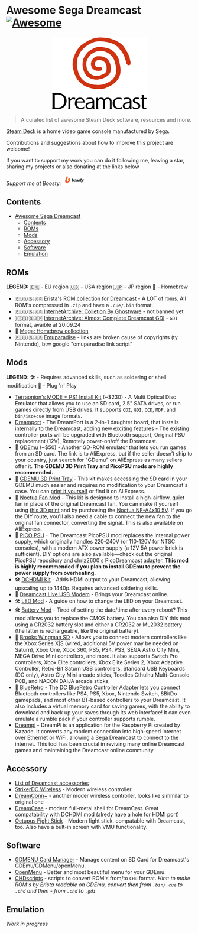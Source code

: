 # Awesome Sega Dreamcast [![Awesome](https://awesome.re/badge.svg)](https://awesome.re)
<h3 align="center">
  <a href="" target="_blank" rel="noopener noreferrer">
    <img src="https://raw.githubusercontent.com/faust13/awesome-sega-dreamcast/main/assets/images/dreamcast-logo.svg" width="256" alt="Logo"/><br/>
  </a>
</h3>

> A curated list of awesome Steam Deck software, resources and more.  

[Steam Deck](https://en.wikipedia.org/wiki/Dreamcast) is a home video game console manufactured by Sega.

Contributions and suggestions about how to improve this project are welcome!  

If you want to support my work you can do it following me, leaving a star, sharing my projects or also donating at the links below 

*Support me at Boosty:*
<a href="https://boosty.to/f4ust" target="_blank" rel="noopener noreferrer">
  <img src="https://raw.githubusercontent.com/faust13/awesome-sega-dreamcast/main/assets/images/boosty-logo.svg" alt="boosty" width="64px" />
</a>

## Contents
- [Awesome Sega Dreamcast ](#awesome-sega-dreamcast-)
  - [Contents](#contents)
  - [ROMs](#roms)
  - [Mods](#mods)
  - [Accessory](#accessory)
  - [Software](#software)
  - [Emulation](#emulation)

## ROMs

**LEGEND:**
🇪🇺 - EU region
🇺🇸 - USA region
🇯🇵 - JP region
🍺 - Homebrew


- 🇪🇺🇺🇸🇯🇵 [Erista's ROM collection for Dreamcast](https://myrient.erista.me/files/Redump/Sega%20-%20Dreamcast/) - A LOT of roms. All ROM's compressed in `.zip` and have a `.cue/.bin` format.
- 🇪🇺🇺🇸🇯🇵 [InternetArchive: Colletion By Ghostware](https://archive.org/download/DreamcastCollectionByGhostwareMulti-region) - not banned yet
- 🇪🇺🇺🇸🇯🇵 [InternetArchive: Almost Complete Dreamcast GDI](https://archive.org/download/almstcmpltdrmcst) - `GDI` format, avaible at 20.09.24
- 🍺 [Mega: Homebrew collection](https://mega.nz/folder/q7oxzDga#JfJulP8EX1-poB0nkgy2ZA)
- 🇪🇺🇺🇸🇯🇵 [Emuparadise](https://www.emuparadise.me/Sega_Dreamcast_ISOs/1) - links are broken cause of copyrights (ty Nintendo), btw google "emuparadise link script"

## Mods

**LEGEND:**
🛠️ - Requires advanced skills, such as soldering or shell modification
🧩 - Plug 'n' Play

- [Terraonion's MODE + PS1 Install Kit](https://shop.terraonion.com/shop/product/terraonion-mode-dreamcast-saturn-ode-ps1-install-kit-pu-18-boards/view) (~$230) - A Multi Optical Disc Emulator that allows you to use an SD card, 2.5" SATA drives, or run games directly from USB drives. It supports `CDI`, `GDI`, `CCD`, `MDF`, and `bin/iso+cue` image formats.
- [Dreamport](https://www.dreammods.net/dreamport.html) - The DreamPort is a 2-in-1 daughter board, that installs internally to the Dreamcast, adding new exciting features - The existing controller ports will be upgraded with Bluetooth support, Original PSU replacement (12V), Remotely power-on/off the Dreamcast.
- 🧩 [GDEmu](https://www.aliexpress.us/item/1005005772235125.html?gatewayAdapt=4itemAdapt) (~$50) - Another GD-ROM emulator that lets you run games from an SD card. The link is to AliExpress, but if the seller doesn’t ship to your country, just search for "GDemu" on AliExpress as many sellers offer it. **The GDEMU 3D Print Tray and PicoPSU mods are highly recommended.**
- 🧩 [GDEMU 3D Print Tray](https://www.laserbear.net/products/gdemu-remote-sd-card-mount-kit) - This kit makes accessing the SD card in your GDEMU much easier and requires no modification to your Dreamcast's case. You can [print it yourself](https://www.thingiverse.com/thing:1585333) or find it on AliExpress.
- 🧩 [Noctua Fan Mod](https://www.laserbear.net/products/dreamcast-noctua-fan-mount-kit) - This kit is designed to install a high-airflow, quiet fan in place of the original Dreamcast fan. You can make it yourself using [this 3D print](https://www.printables.com/model/141672-dreamcast-noctua-fan-mod) and by purchasing the [Noctua NF-A4x10 5V](https://noctua.at/en/products/fan/nf-a4x10-5v). If you go the DIY route, you'll also need a cable to connect the new fan to the original fan connector, converting the signal. This is also available on AliExpress.
- 🧩 [PICO PSU](https://8bitmods.com/dreamcast-picopsu/) - The Dreamcast PicoPSU mod replaces the internal power supply, which originally handles 220-240V (or 110-120V for NTSC consoles), with a modern ATX power supply (a 12V 5A power brick is sufficient). DIY options are also available—check out the original [PicoPSU](https://github.com/dekuNukem/PicoRC) repository and [chriz2600's PicoDreamcast adapter](https://github.com/chriz2600/PicoDreamcast). **This mod is highly recommended if you plan to install GDEmu to prevent the power supply from overheating.**
- 🛠️ [DCHDMI Kit](https://8bitmods.com/mod-kits/sega/dreamcast/dreamcast-hdmi-dchdmi-kit/) - Adds HDMI output to your Dreamcast, allowing upscaling up to 1440p. Requires advanced soldering skills.
- 🧩 [Dreamcast Live USB Modem](https://dreamcastlive.net/shop/) - Brings your Dreamcast online.
- 🛠️ [LED Mod](https://www.instructables.com/Dreamcast-Led-Mod/) - A guide on how to change the LED on your Dreamcast.
- 🛠️ [Battery Mod](https://www.retrofixes.com/products/sega-dremcast-console-memory-battery-upgrade-mod-removable-cmos-backup) - Tired of setting the date/time after every reboot? This mod allows you to replace the CMOS battery. You can also DIY this mod using a CR2032 battery slot and either a CR2032 or ML2032 battery (the latter is rechargeable, like the original battery).
- 🧩 [Brooks Wingman SD](https://www.brookaccessory.com/detail/62472958/) - Allows you to connect modern controllers like the Xbox Series X|S (wired, additional 5V power may be needed on Saturn), Xbox One, Xbox 360, PS5, PS4, PS3, SEGA Astro City Mini, MEGA Drive Mini controllers, and more. It also supports Switch Pro controllers, Xbox Elite controllers, Xbox Elite Series 2, Xbox Adaptive Controller, Retro-Bit Saturn USB controllers, Standard USB Keyboards (DC only), Astro City Mini arcade sticks, Toodles Cthulhu Multi-Console PCB, and NACON DAIJA arcade sticks.
- 🧩 [BlueRetro](https://8bitmods.com/dc-blueretro-controller-receiver-with-virtual-memory-for-dreamcast-original-white/) - The DC BlueRetro Controller Adapter lets you connect Bluetooth controllers like PS4, PS5, Xbox, Nintendo Switch, 8BitDo gamepads, and most other BT-based controllers to your Dreamcast. It also includes a virtual memory card for saving games, with the ability to download and back up your saves through its web interface! It can even emulate a rumble pack if your controller supports rumble.
- [Dreampi](https://github.com/Kazade/dreampi) - DreamPi is an application for the Raspberry Pi created by Kazade. It converts any modem connection into high-speed internet over Ethernet or WiFi, allowing a Sega Dreamcast to connect to the internet. This tool has been crucial in reviving many online Dreamcast games and maintaining the Dreamcast online community.

## Accessory
- [List of Dreamcast accessories](https://segaretro.org/Category:Dreamcast_accessories)
- [StrikerDC Wireless](https://retrofighters.com/our-collection/strikerdc-next-gen-wireless-dreamcast-controller/) - Modern wireless controller.
- [DreamConn+](https://www.dreammods.net/dreamconn.html) - another moder wireless controller, looks like simmilar to original one
- [DreamCase](https://trfightstick.com/products/dreamcase-metal-shell) - modern full-metal shell for DreamCast. Great compatability with DCHDMI mod (alredy have a hole for HDMI port)
- [Octupus Fight Stick](https://trfightstick.com/collections/octopus) - Modern fight stick, compatable with Dreamcast, too. Also have a bult-in screen with VMU functionality. 


## Software
- [GDMENU Card Manager](https://github.com/sonik-br/GDMENUCardManager) - Manage content on SD Card for Dreamcast's GDEmu/GDMenu/openMenu.
- [OpenMenu](https://github.com/mrneo240/openmenu) - Better and most beautiful menu for your GDEmu.
- [CHDscripts](https://github.com/questionlp/chdscripts) - scripts to convert ROM's from/to `CHD` format. *Hint: to make ROM's by Erista readable on GDEmu, convert then from `.bin/.cue` to `.chd` and then - from `.chd` to `.gdi`*


## Emulation
  *Work in progress*
